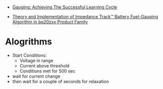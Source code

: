 
* [Gauging: Achieving The Successful Learning Cycle](https://www.tij.co.jp/jp/lit/an/slua903/slua903.pdf)

* [Theory and Implementation of Impedance Track™ Battery
Fuel-Gauging Algorithm in bq20zxx Product Family](https://www.ti.com/lit/an/slua364b/slua364b.pdf?ts=1691485130796)

  

# Alogrithms
* Start Conditions:
  * Voltage in range
  * Current above threshold 
  * Conditions met for 500 sec
* wait for current change
* then wait for a couple of seconds for relaxation